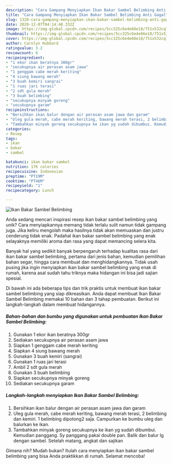 ```yaml
---
description: "Cara Gampang Menyiapkan Ikan Bakar Sambel Belimbing Anti Gagal"
title: "Cara Gampang Menyiapkan Ikan Bakar Sambel Belimbing Anti Gagal"
slug: 1320-cara-gampang-menyiapkan-ikan-bakar-sambel-belimbing-anti-gagal
date: 2020-12-07T04:14:48.332Z
image: https://img-global.cpcdn.com/recipes/5cc325c6e4e66e18/751x532cq70/ikan-bakar-sambel-belimbing-foto-resep-utama.jpg
thumbnail: https://img-global.cpcdn.com/recipes/5cc325c6e4e66e18/751x532cq70/ikan-bakar-sambel-belimbing-foto-resep-utama.jpg
cover: https://img-global.cpcdn.com/recipes/5cc325c6e4e66e18/751x532cq70/ikan-bakar-sambel-belimbing-foto-resep-utama.jpg
author: Carolyn Hubbard
ratingvalue: 3.2
reviewcount: 6
recipeingredient:
- "1 ekor ikan beratnya 300gr"
- "secukupnya air perasan asam jawa"
- "1 genggam cabe merah keriting"
- "4 siung bawang merah"
- "3 buah kemiri sangrai"
- "1 ruas jari terasi"
- "2 sdt gula merah"
- "3 buah belimbing"
- "secukupnya minyak goreng"
- "secukupnya garam"
recipeinstructions:
- "Bersihkan ikan balur dengan air perasan asam jawa dan garam"
- "Uleg gula merah, cabe merah keriting, bawang merah terasi, 2 belimbing dan kemiri. 1 belimbing dipotong2 saja. Campurkan ke bumbu uleg dan balurkan ke ikan."
- "Tambahkan minyak goreng secukupnya ke ikan yg sudah dibumbui. Kemudian panggang. Sy panggang pakai double pan. Balik dan balur lg dengan sambel. Setelah matang, angkat dan sajikan"
categories:
- Resep
tags:
- ikan
- bakar
- sambel

katakunci: ikan bakar sambel 
nutrition: 176 calories
recipecuisine: Indonesian
preptime: "PT19M"
cooktime: "PT46M"
recipeyield: "1"
recipecategory: Lunch

---
```



![Ikan Bakar Sambel Belimbing](https://img-global.cpcdn.com/recipes/5cc325c6e4e66e18/751x532cq70/ikan-bakar-sambel-belimbing-foto-resep-utama.jpg)

Anda sedang mencari inspirasi resep ikan bakar sambel belimbing yang unik? Cara menyiapkannya memang tidak terlalu sulit namun tidak gampang juga. Jika keliru mengolah maka hasilnya tidak akan memuaskan dan justru cenderung tidak enak. Padahal ikan bakar sambel belimbing yang enak selayaknya memiliki aroma dan rasa yang dapat memancing selera kita.

Banyak hal yang sedikit banyak berpengaruh terhadap kualitas rasa dari ikan bakar sambel belimbing, pertama dari jenis bahan, kemudian pemilihan bahan segar, hingga cara membuat dan menghidangkannya. Tidak usah pusing jika ingin menyiapkan ikan bakar sambel belimbing yang enak di rumah, karena asal sudah tahu triknya maka hidangan ini bisa jadi sajian spesial.




Di bawah ini ada beberapa tips dan trik praktis untuk membuat ikan bakar sambel belimbing yang siap dikreasikan. Anda dapat membuat Ikan Bakar Sambel Belimbing memakai 10 bahan dan 3 tahap pembuatan. Berikut ini langkah-langkah dalam membuat hidangannya.

<!--inarticleads1-->

##### Bahan-bahan dan bumbu yang digunakan untuk pembuatan Ikan Bakar Sambel Belimbing:

1. Gunakan 1 ekor ikan beratnya 300gr
1. Sediakan secukupnya air perasan asam jawa
1. Siapkan 1 genggam cabe merah keriting
1. Siapkan 4 siung bawang merah
1. Gunakan 3 buah kemiri (sangrai)
1. Gunakan 1 ruas jari terasi
1. Ambil 2 sdt gula merah
1. Gunakan 3 buah belimbing
1. Siapkan secukupnya minyak goreng
1. Sediakan secukupnya garam




<!--inarticleads2-->

##### Langkah-langkah menyiapkan Ikan Bakar Sambel Belimbing:

1. Bersihkan ikan balur dengan air perasan asam jawa dan garam
1. Uleg gula merah, cabe merah keriting, bawang merah terasi, 2 belimbing dan kemiri. 1 belimbing dipotong2 saja. Campurkan ke bumbu uleg dan balurkan ke ikan.
1. Tambahkan minyak goreng secukupnya ke ikan yg sudah dibumbui. Kemudian panggang. Sy panggang pakai double pan. Balik dan balur lg dengan sambel. Setelah matang, angkat dan sajikan




Gimana nih? Mudah bukan? Itulah cara menyiapkan ikan bakar sambel belimbing yang bisa Anda praktikkan di rumah. Selamat mencoba!
